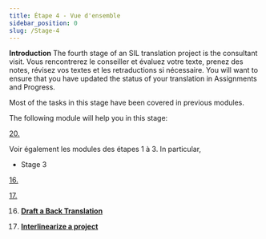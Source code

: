 ```yaml
---
title: Étape 4 - Vue d'ensemble
sidebar_position: 0
slug: /Stage-4
---
```




**Introduction**  The fourth stage of an SIL translation project is the consultant visit. Vous rencontrerez le conseiller et évaluez votre texte, prenez des notes, révisez vos textes et les retraductions si nécessaire. You will want to ensure that you have updated the status of your translation in Assignments and Progress.


Most of the tasks in this stage have been covered in previous modules.


The following module will help you in this stage:


[20.  ](/20.CT)


Voir également les modules des étapes 1 à 3. In particular,

- Stage 3

[16. ](/16.BT1)


[17. ](/17.BT2)


16.  [**Draft a Back Translation**](/16.BT1)


17.  [**Interlinearize a project**](/17.BT2)

